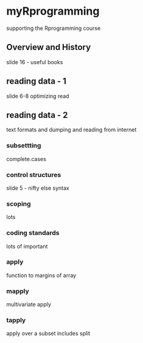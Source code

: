 # myRprogramming

supporting the Rprogramming course

## Overview and History

slide 16 - useful books

## reading data - 1

slide 6-8  optimizing read

## reading data - 2

text formats and dumping and reading from internet

### subsettting

complete.cases

### control structures

slide 5 - nifty else syntax

### scoping

lots

### coding standards

lots of important

### apply

function to margins of array

### mapply

multivariate apply

### tapply

apply over a subset
includes split




